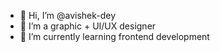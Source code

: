 - 👋 Hi, I’m @avishek-dey
- 👀 I’m a graphic + UI/UX designer
- 🌱 I’m currently learning frontend development


<!---
avishek-dey/avishek-dey is a ✨ special ✨ repository because its `README.md` (this file) appears on your GitHub profile.
You can click the Preview link to take a look at your changes.
--->
